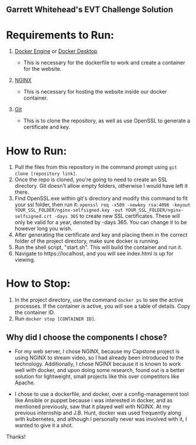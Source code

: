 ## Garrett Whitehead's EVT Challenge Solution

# Requirements to Run:
1. [Docker Engine](https://docs.docker.com/engine/install/) or [Docker Desktop](https://www.docker.com/products/docker-desktop/#)
   * This is necessary for the dockerfile to work and create a container for the website.

2. [NGINX](https://www.nginx.com/resources/wiki/start/topics/tutorials/gettingstarted/)
   * This is necessary for hosting the website inside our docker container.

3. [Git](https://git-scm.com/downloads)
   * This is to clone the repository, as well as use OpenSSL to generate a certificate and key.


# How to Run:
1. Pull the files from this repository in the command prompt using ```git clone [repository link]```.
2. Once the repo is cloned, you're going to need to create an SSL directory. Git doesn't allow empty folders, otherwise I would have left it there.
3. Find OpenSSL.exe within git's directory and modify this command to fit your ssl folder, then run it: ```openssl req -x509 -newkey rsa:4096 -keyout YOUR_SSL_FOLDER/nginx-selfsigned.key -out YOUR_SSL_FOLDER/nginx-selfsigned.crt -days 365``` to create new SSL certificates. These will only be valid for a year, denoted by -days 365. You can change it to be however long you wish.
4. After generating the certificate and key and placing them in the correct folder of the project directory, make sure docker is running.
5. Run the shell script, "start.sh". This will build the container and run it.
6. Navigate to https://localhost, and you will see index.html is up for viewing.

# How to Stop:
1. In the project directory, use the command ```docker ps``` to see the active processes. If the container is active, you will see a table of details. Copy the container ID.
2. Run ```docker stop [CONTAINER ID]```.

## Why did I choose the components I chose? 
* For my web server, I chose NGINX, because my Capstone project is using NGINX to stream video, so I had already been introduced to the technology. Additionally, I chose NGINX because it is known to work well with docker, and upon doing some research, found out is a better solution for lightweight, small projects like this over competitors like Apache.

* I chose to use a dockerfile, and docker, over a config-management tool like Ansible or puppet because i was interested in docker, and as mentioned previously, saw that it played well with NGINX. At my previous internship and J.B. Hunt, docker was used frequently along with kubernetes, and although I personally never was involved with it, I wanted to give it a shot.

Thanks!
